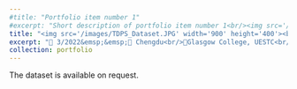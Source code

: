 ```yaml
---
#title: "Portfolio item number 1"
#excerpt: "Short description of portfolio item number 1<br/><img src='/images/500x300.png'>"
title: "<img src='/images/TDPS_Dataset.JPG' width='900' height='400'><br/><br/>TDPS Gravel Segmentation Dataset (High-Resolution)"
excerpt: "📅 3/2022&emsp;&emsp;📍 Chengdu<br/>🏫Glasgow College, UESTC<br/>🏷️ Computer vision, segmentation<br/>"
collection: portfolio
---
```


The dataset is available on request. 


